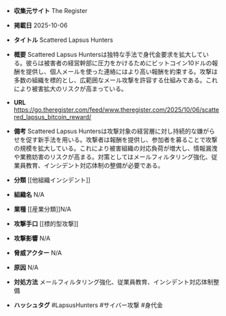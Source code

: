 - **収集元サイト**
The Register

- **掲載日**
2025-10-06

- **タイトル**
Scattered Lapsus Hunters

- **概要**
Scattered Lapsus Huntersは独特な手法で身代金要求を拡大している。彼らは被害者の経営幹部に圧力をかけるためにビットコイン10ドルの報酬を提供し、個人メールを使った連絡にはより高い報酬を約束する。攻撃は多数の組織を標的とし、広範囲なメール攻撃を許容する仕組みである。これにより被害拡大のリスクが高まっている。

- **URL**
https://go.theregister.com/feed/www.theregister.com/2025/10/06/scattered_lapsus_bitcoin_reward/

- **備考**
Scattered Lapsus Huntersは攻撃対象の経営層に対し持続的な嫌がらせを促す新手法を用いる。攻撃者は報酬を提供し、参加者を募ることで攻撃の規模を拡大している。これにより被害組織の対応負荷が増大し、情報漏洩や業務妨害のリスクが高まる。対策としてはメールフィルタリング強化、従業員教育、インシデント対応体制の整備が必要である。

- **分類**
[[他組織インシデント]]

- **組織名**
N/A

- **業種**
[[産業分類]]N/A

- **攻撃手口**
[[標的型攻撃]]

- **攻撃影響**
N/A

- **脅威アクター**
N/A

- **原因**
N/A

- **対処方法**
メールフィルタリング強化、従業員教育、インシデント対応体制整備

- **ハッシュタグ**
#LapsusHunters #サイバー攻撃 #身代金
